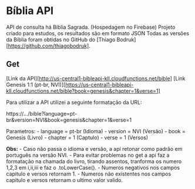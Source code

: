 # Bíblia API

API de consulta há Bíblia Sagrada. (Hospedagem no Firebase)
Projeto criado para estudos, os resultados são em formato JSON
Todas as versões da Bíblia foram obtidas no GitHub do [Thiago Bodruk][https://github.com/thiagobodruk].

## Get

[Link da API][http://us-central1-bibleapi-kll.cloudfunctions.net/bible]
[Link Genesis 1:1 (pt-br, NVI)][https://us-central1-bibleapi-kll.cloudfunctions.net/bible?book=genesis&chapter=1&verse=1]

Para utilizar a API utilizei a seguinte formatação da URL:

https://.../bible?language=pt-br&version=NVI&book=genesis&chapter=1&verse=1

Parametros:
    - language  = pt-br     (Idioma)
    - version   = NVI       (Versão)
    - book      = Genesis   (Livro)
    - chapter   = 1         (Captulo)
    - verse     = 1         (Versos)

__Obs:__    - Caso não passa o idioma e versão, a api retonar como padrão em português na versão NVI.
            - Para evitar problemas no get a api faz a formatação na chamada do livro, tirando assentos, tranforma os numero 1,2,3 em i,ii,iii e faz o .toLowerCase().
            - Numeros negativos nos campos capitulo e versos retornam 1.
            - Numeros não existentes nos campos capitulo e versos retornam o ultimo valor valido.
